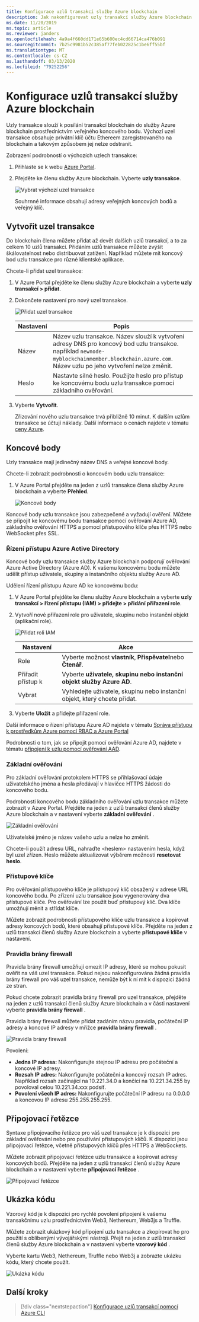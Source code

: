 ```yaml
---
title: Konfigurace uzlů transakcí služby Azure blockchain
description: Jak nakonfigurovat uzly transakcí služby Azure blockchain
ms.date: 11/20/2019
ms.topic: article
ms.reviewer: janders
ms.openlocfilehash: 4a9a4f660dd171e65b600ec4cd66714ca476b091
ms.sourcegitcommit: 7b25c9981b52c385af77feb022825c1be6ff55bf
ms.translationtype: MT
ms.contentlocale: cs-CZ
ms.lasthandoff: 03/13/2020
ms.locfileid: "79252256"
---
```

# <a name="configure-azure-blockchain-service-transaction-nodes"></a>Konfigurace uzlů transakcí služby Azure blockchain

Uzly transakce slouží k posílání transakcí blockchain do služby Azure blockchain prostřednictvím veřejného koncového bodu. Výchozí uzel transakce obsahuje privátní klíč účtu Ethereem zaregistrovaného na blockchain a takovým způsobem jej nelze odstranit.

Zobrazení podrobností o výchozích uzlech transakce:

1. Přihlaste se k webu [Azure Portal](https://portal.azure.com).
1. Přejděte ke členu služby Azure blockchain. Vyberte **uzly transakce**.

    ![Vybrat výchozí uzel transakce](./media/configure-transaction-nodes/nodes.png)

    Souhrnné informace obsahují adresy veřejných koncových bodů a veřejný klíč.

## <a name="create-transaction-node"></a>Vytvořit uzel transakce

Do blockchain člena můžete přidat až devět dalších uzlů transakcí, a to za celkem 10 uzlů transakcí. Přidáním uzlů transakce můžete zvýšit škálovatelnost nebo distribuovat zatížení. Například můžete mít koncový bod uzlu transakce pro různé klientské aplikace.

Chcete-li přidat uzel transakce:

1. V Azure Portal přejděte ke členu služby Azure blockchain a vyberte **uzly transakcí > přidat**.
1. Dokončete nastavení pro nový uzel transakce.

    ![Přidat uzel transakce](./media/configure-transaction-nodes/add-node.png)

    | Nastavení | Popis |
    |---------|-------------|
    | Název | Název uzlu transakce. Název slouží k vytvoření adresy DNS pro koncový bod uzlu transakce. například `newnode-myblockchainmember.blockchain.azure.com`. Název uzlu po jeho vytvoření nelze změnit. |
    | Heslo | Nastavte silné heslo. Použijte heslo pro přístup ke koncovému bodu uzlu transakce pomocí základního ověřování.

1. Vyberte **Vytvořit**.

    Zřizování nového uzlu transakce trvá přibližně 10 minut. K dalším uzlům transakce se účtují náklady. Další informace o cenách najdete v tématu [ceny Azure](https://aka.ms/ABSPricing).

## <a name="endpoints"></a>Koncové body

Uzly transakce mají jedinečný název DNS a veřejné koncové body.

Chcete-li zobrazit podrobnosti o koncovém bodu uzlu transakce:

1. V Azure Portal přejděte na jeden z uzlů transakce člena služby Azure blockchain a vyberte **Přehled**.

    ![Koncové body](./media/configure-transaction-nodes/endpoints.png)

Koncové body uzlu transakce jsou zabezpečené a vyžadují ověření. Můžete se připojit ke koncovému bodu transakce pomocí ověřování Azure AD, základního ověřování HTTPS a pomocí přístupového klíče přes HTTPS nebo WebSocket přes SSL.

### <a name="azure-active-directory-access-control"></a>Řízení přístupu Azure Active Directory

Koncové body uzlu transakce služby Azure blockchain podporují ověřování Azure Active Directory (Azure AD). K vašemu koncovému bodu můžete udělit přístup uživatele, skupiny a instančního objektu služby Azure AD.

Udělení řízení přístupu Azure AD ke koncovému bodu:

1. V Azure Portal přejděte ke členu služby Azure blockchain a vyberte **uzly transakcí > řízení přístupu (IAM) > přidejte > přidání přiřazení role**.
1. Vytvoří nové přiřazení role pro uživatele, skupinu nebo instanční objekt (aplikační role).

    ![Přidat roli IAM](./media/configure-transaction-nodes/add-role.png)

    | Nastavení | Akce |
    |---------|-------------|
    | Role | Vyberte možnost **vlastník**, **Přispěvatel**nebo **Čtenář**.
    | Přiřadit přístup k | Vyberte **uživatele, skupinu nebo instanční objekt služby Azure AD**.
    | Vybrat | Vyhledejte uživatele, skupinu nebo instanční objekt, který chcete přidat.

1. Vyberte **Uložit** a přidejte přiřazení role.

Další informace o řízení přístupu Azure AD najdete v tématu [Správa přístupu k prostředkům Azure pomocí RBAC a Azure Portal](../../role-based-access-control/role-assignments-portal.md)

Podrobnosti o tom, jak se připojit pomocí ověřování Azure AD, najdete v tématu [připojení k uzlu pomocí ověřování AAD](configure-aad.md).

### <a name="basic-authentication"></a>Základní ověřování

Pro základní ověřování protokolem HTTPS se přihlašovací údaje uživatelského jména a hesla předávají v hlavičce HTTPS žádosti do koncového bodu.

Podrobnosti koncového bodu základního ověřování uzlu transakce můžete zobrazit v Azure Portal. Přejděte na jeden z uzlů transakcí členů služby Azure blockchain a v nastavení vyberte **základní ověřování** .

![Základní ověřování](./media/configure-transaction-nodes/basic.png)

Uživatelské jméno je název vašeho uzlu a nelze ho změnit.

Chcete-li použít adresu URL, nahraďte \<heslem\> nastavením hesla, když byl uzel zřízen. Heslo můžete aktualizovat výběrem možnosti **resetovat heslo**.

### <a name="access-keys"></a>Přístupové klíče

Pro ověřování přístupového klíče je přístupový klíč obsažený v adrese URL koncového bodu. Po zřízení uzlu transakce jsou vygenerovány dva přístupové klíče. Pro ověřování lze použít buď přístupový klíč. Dva klíče umožňují měnit a střídat klíče.

Můžete zobrazit podrobnosti přístupového klíče uzlu transakce a kopírovat adresy koncových bodů, které obsahují přístupové klíče. Přejděte na jeden z uzlů transakcí členů služby Azure blockchain a vyberte **přístupové klíče** v nastavení.

### <a name="firewall-rules"></a>Pravidla brány firewall

Pravidla brány firewall umožňují omezit IP adresy, které se mohou pokusit ověřit na váš uzel transakce.  Pokud nejsou nakonfigurována žádná pravidla brány firewall pro váš uzel transakce, nemůže být k ní mít k dispozici žádná ze stran.  

Pokud chcete zobrazit pravidla brány firewall pro uzel transakce, přejděte na jeden z uzlů transakcí členů služby Azure blockchain a v části nastavení vyberte **pravidla brány firewall** .

Pravidla brány firewall můžete přidat zadáním názvu pravidla, počáteční IP adresy a koncové IP adresy v mřížce **pravidla brány firewall** .

![Pravidla brány firewall](./media/configure-transaction-nodes/firewall-rules.png)

Povolení:

* **Jedna IP adresa:** Nakonfigurujte stejnou IP adresu pro počáteční a koncové IP adresy.
* **Rozsah IP adres:** Nakonfigurujte počáteční a koncový rozsah IP adres. Například rozsah začínající na 10.221.34.0 a končící na 10.221.34.255 by povoloval celou 10.221.34.xxx podsíť.
* **Povolení všech IP adres:** Nakonfigurujte počáteční IP adresu na 0.0.0.0 a koncovou IP adresu 255.255.255.255.

## <a name="connection-strings"></a>Připojovací řetězce

Syntaxe připojovacího řetězce pro váš uzel transakce je k dispozici pro základní ověřování nebo pro používání přístupových klíčů. K dispozici jsou připojovací řetězce, včetně přístupových klíčů přes HTTPS a WebSockets.

Můžete zobrazit připojovací řetězce uzlu transakce a kopírovat adresy koncových bodů. Přejděte na jeden z uzlů transakcí členů služby Azure blockchain a v nastavení vyberte **připojovací řetězce** .

![Připojovací řetězce](./media/configure-transaction-nodes/connection-strings.png)

## <a name="sample-code"></a>Ukázka kódu

Vzorový kód je k dispozici pro rychlé povolení připojení k vašemu transakčnímu uzlu prostřednictvím Web3, Nethereum, Web3js a Truffle.

Můžete zobrazit ukázkový kód připojení uzlu transakce a zkopírovat ho pro použití s oblíbenými vývojářskými nástroji. Přejít na jeden z uzlů transakcí členů služby Azure blockchain a v nastavení vyberte **vzorový kód** .

Vyberte kartu Web3, Nethereum, Truffle nebo Web3j a zobrazte ukázku kódu, který chcete použít.

![Ukázka kódu](./media/configure-transaction-nodes/sample-code.png)

## <a name="next-steps"></a>Další kroky

> [!div class="nextstepaction"]
> [Konfigurace uzlů transakcí pomocí Azure CLI](manage-cli.md)
